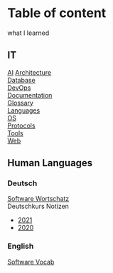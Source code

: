 # Table of content

what I learned

## IT

[AI](it/AI.md)
[Architecture](it/Architecture.md)  
[Database](it/Database.md)  
[DevOps](it/DevOps.md)  
[Documentation](it/Documentation.md)  
[Glossary](it/Glossary.md)  
[Languages](it/Languages.md)  
[OS](it/OS.md)  
[Protocols](it/Protocols.md)  
[Tools](it/Tools.md)  
[Web](it/Web.md)  

## Human Languages

### Deutsch

[Software Wortschatz](nyelv/deutsch/SoftwareVocab.md)  
Deutschkurs Notizen
- [2021](nyelv/deutsch/DeutschkursNotizen_2021.md)
- [2020](nyelv/deutsch/DeutschkursNotizen_2020.md)

### English

[Software Vocab](nyelv/english/SoftwareVocab.md)  
